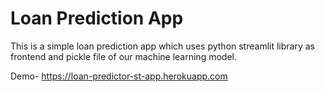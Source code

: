 # Loan Prediction App

This is a simple loan prediction app which uses python streamlit library as frontend and pickle file of our machine learning model.

Demo- https://loan-predictor-st-app.herokuapp.com
